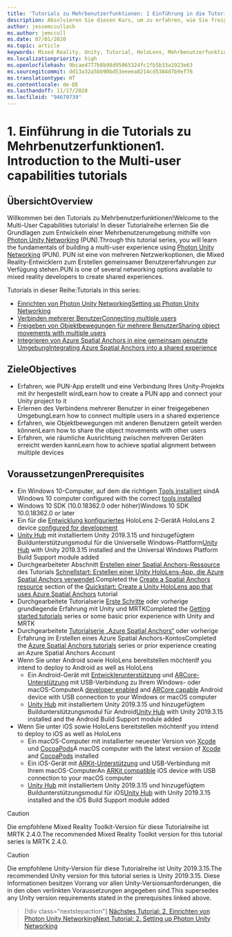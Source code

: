 ```yaml
---
title: 'Tutorials zu Mehrbenutzerfunktionen: 1 Einführung in die Tutorials zu Mehrbenutzerfunktionen'
description: Absolvieren Sie diesen Kurs, um zu erfahren, wie Sie freigegebene Mehrbenutzerumgebungen in einer HoloLens 2-Anwendung implementieren.
author: jessemcculloch
ms.author: jemccull
ms.date: 07/01/2020
ms.topic: article
keywords: Mixed Reality, Unity, Tutorial, HoloLens, Mehrbenutzerfunktionen, Photon, MRTK, Mixed Reality Toolkit, UWP, Azure Spatial Anchors
ms.localizationpriority: high
ms.openlocfilehash: 9bcaed777b8b98d95065324fc1fb5b33a1923e63
ms.sourcegitcommit: dd13a32a5bb90bd53eeeea8214cd5384d7b9ef76
ms.translationtype: HT
ms.contentlocale: de-DE
ms.lasthandoff: 11/17/2020
ms.locfileid: "94679739"
---
```

# <a name="1-introduction-to-the-multi-user-capabilities-tutorials"></a><span data-ttu-id="bc1c0-105">1. Einführung in die Tutorials zu Mehrbenutzerfunktionen</span><span class="sxs-lookup"><span data-stu-id="bc1c0-105">1. Introduction to the Multi-user capabilities tutorials</span></span>

## <a name="overview"></a><span data-ttu-id="bc1c0-106">Übersicht</span><span class="sxs-lookup"><span data-stu-id="bc1c0-106">Overview</span></span>

<span data-ttu-id="bc1c0-107">Willkommen bei den Tutorials zu Mehrbenutzerfunktionen!</span><span class="sxs-lookup"><span data-stu-id="bc1c0-107">Welcome to the Multi-User Capabilities tutorials!</span></span> <span data-ttu-id="bc1c0-108">In dieser Tutorialreihe erlernen Sie die Grundlagen zum Entwickeln einer Mehrbenutzerumgebung mithilfe von <a href="https://www.photonengine.com/PUN" target="_blank">Photon Unity Networking</a> (PUN).</span><span class="sxs-lookup"><span data-stu-id="bc1c0-108">Through this tutorial series, you will learn the fundamentals of building a multi-user experience using <a href="https://www.photonengine.com/PUN" target="_blank">Photon Unity Networking</a> (PUN).</span></span> <span data-ttu-id="bc1c0-109">PUN ist eine von mehreren Netzwerkoptionen, die Mixed Reality-Entwicklern zum Erstellen gemeinsamer Benutzererfahrungen zur Verfügung stehen.</span><span class="sxs-lookup"><span data-stu-id="bc1c0-109">PUN is one of several networking options available to mixed reality developers to create shared experiences.</span></span>

<span data-ttu-id="bc1c0-110">Tutorials in dieser Reihe:</span><span class="sxs-lookup"><span data-stu-id="bc1c0-110">Tutorials in this series:</span></span>

* [<span data-ttu-id="bc1c0-111">Einrichten von Photon Unity Networking</span><span class="sxs-lookup"><span data-stu-id="bc1c0-111">Setting up Photon Unity Networking</span></span>](mr-learning-sharing-02.md)
* [<span data-ttu-id="bc1c0-112">Verbinden mehrerer Benutzer</span><span class="sxs-lookup"><span data-stu-id="bc1c0-112">Connecting multiple users</span></span>](mr-learning-sharing-03.md)
* [<span data-ttu-id="bc1c0-113">Freigeben von Objektbewegungen für mehrere Benutzer</span><span class="sxs-lookup"><span data-stu-id="bc1c0-113">Sharing object movements with multiple users</span></span>](mr-learning-sharing-04.md)
* [<span data-ttu-id="bc1c0-114">Integrieren von Azure Spatial Anchors in eine gemeinsam genutzte Umgebung</span><span class="sxs-lookup"><span data-stu-id="bc1c0-114">Integrating Azure Spatial Anchors into a shared experience</span></span>](mr-learning-sharing-05.md)

## <a name="objectives"></a><span data-ttu-id="bc1c0-115">Ziele</span><span class="sxs-lookup"><span data-stu-id="bc1c0-115">Objectives</span></span>

* <span data-ttu-id="bc1c0-116">Erfahren, wie PUN-App erstellt und eine Verbindung Ihres Unity-Projekts mit ihr hergestellt wird</span><span class="sxs-lookup"><span data-stu-id="bc1c0-116">Learn how to create a PUN app and connect your Unity project to it</span></span>
* <span data-ttu-id="bc1c0-117">Erlernen des Verbindens mehrerer Benutzer in einer freigegebenen Umgebung</span><span class="sxs-lookup"><span data-stu-id="bc1c0-117">Learn how to connect multiple users in a shared experience</span></span>
* <span data-ttu-id="bc1c0-118">Erfahren, wie Objektbewegungen mit anderen Benutzern geteilt werden können</span><span class="sxs-lookup"><span data-stu-id="bc1c0-118">Learn how to share the object movements with other users</span></span>
* <span data-ttu-id="bc1c0-119">Erfahren, wie räumliche Ausrichtung zwischen mehreren Geräten erreicht werden kann</span><span class="sxs-lookup"><span data-stu-id="bc1c0-119">Learn how to achieve spatial alignment between multiple devices</span></span>

## <a name="prerequisites"></a><span data-ttu-id="bc1c0-120">Voraussetzungen</span><span class="sxs-lookup"><span data-stu-id="bc1c0-120">Prerequisites</span></span>

* <span data-ttu-id="bc1c0-121">Ein Windows 10-Computer, auf dem die richtigen [Tools installiert](../../install-the-tools.md) sind</span><span class="sxs-lookup"><span data-stu-id="bc1c0-121">A Windows 10 computer configured with the correct [tools installed](../../install-the-tools.md)</span></span>
* <span data-ttu-id="bc1c0-122">Windows 10 SDK (10.0.18362.0 oder höher)</span><span class="sxs-lookup"><span data-stu-id="bc1c0-122">Windows 10 SDK 10.0.18362.0 or later</span></span>
* <span data-ttu-id="bc1c0-123">Ein für die [Entwicklung konfiguriertes](../../platform-capabilities-and-apis/using-visual-studio.md#enabling-developer-mode) HoloLens 2-Gerät</span><span class="sxs-lookup"><span data-stu-id="bc1c0-123">A HoloLens 2 device [configured for development](../../platform-capabilities-and-apis/using-visual-studio.md#enabling-developer-mode)</span></span>
* <span data-ttu-id="bc1c0-124"><a href="https://docs.unity3d.com/Manual/GettingStartedInstallingHub.html" target="_blank">Unity Hub</a> mit installiertem Unity 2019.3.15 und hinzugefügtem Buildunterstützungsmodul für die Universelle Windows-Plattform</span><span class="sxs-lookup"><span data-stu-id="bc1c0-124"><a href="https://docs.unity3d.com/Manual/GettingStartedInstallingHub.html" target="_blank">Unity Hub</a> with Unity 2019.3.15 installed and the Universal Windows Platform Build Support module added</span></span>
* <span data-ttu-id="bc1c0-125">Durchgearbeiteter Abschnitt [Erstellen einer Spatial Anchors-Ressource](https://docs.microsoft.com/azure/spatial-anchors/quickstarts/get-started-unity-hololens#create-a-spatial-anchors-resource) des Tutorials [Schnellstart: Erstellen einer Unity HoloLens-App, die Azure Spatial Anchors verwendet](https://docs.microsoft.com/azure/spatial-anchors/quickstarts/get-started-unity-hololens).</span><span class="sxs-lookup"><span data-stu-id="bc1c0-125">Completed the [Create a Spatial Anchors resource](https://docs.microsoft.com/azure/spatial-anchors/quickstarts/get-started-unity-hololens#create-a-spatial-anchors-resource) section of the [Quickstart: Create a Unity HoloLens app that uses Azure Spatial Anchors](https://docs.microsoft.com/azure/spatial-anchors/quickstarts/get-started-unity-hololens) tutorial</span></span>
* <span data-ttu-id="bc1c0-126">Durchgearbeitete Tutorialserie [Erste Schritte](mr-learning-base-01.md) oder vorherige grundlegende Erfahrung mit Unity und MRTK</span><span class="sxs-lookup"><span data-stu-id="bc1c0-126">Completed the [Getting started tutorials](mr-learning-base-01.md) series or some basic prior experience with Unity and MRTK</span></span>
* <span data-ttu-id="bc1c0-127">Durchgearbeitete [Tutorialserie „Azure Spatial Anchors“](mr-learning-asa-01.md) oder vorherige Erfahrung im Erstellen eines Azure Spatial Anchors-Kontos</span><span class="sxs-lookup"><span data-stu-id="bc1c0-127">Completed the [Azure Spatial Anchors tutorials](mr-learning-asa-01.md) series or prior experience creating an Azure Spatial Anchors Account</span></span>
* <span data-ttu-id="bc1c0-128">Wenn Sie unter Android sowie HoloLens bereitstellen möchten</span><span class="sxs-lookup"><span data-stu-id="bc1c0-128">If you intend to deploy to Android as well as HoloLens</span></span>
  * <span data-ttu-id="bc1c0-129">Ein Android-Gerät mit <a href="https://developer.android.com/studio/debug/dev-options" target="_blank">Entwicklerunterstützung</a> und <a href="https://developers.google.com/ar/discover/supported-devices" target="_blank">ARCore-Unterstützung</a> mit USB-Verbindung zu Ihrem Windows- oder macOS-Computer</span><span class="sxs-lookup"><span data-stu-id="bc1c0-129">A <a href="https://developer.android.com/studio/debug/dev-options" target="_blank">developer enabled</a> and <a href="https://developers.google.com/ar/discover/supported-devices" target="_blank">ARCore capable</a> Android device with USB connection to your Windows or macOS computer</span></span>
  * <span data-ttu-id="bc1c0-130"><a href="https://docs.unity3d.com/Manual/GettingStartedInstallingHub.html" target="_blank">Unity Hub</a> mit installiertem Unity 2019.3.15 und hinzugefügtem Buildunterstützungsmodul für Android</span><span class="sxs-lookup"><span data-stu-id="bc1c0-130"><a href="https://docs.unity3d.com/Manual/GettingStartedInstallingHub.html" target="_blank">Unity Hub</a> with Unity 2019.3.15 installed and the Android Build Support module added</span></span>
* <span data-ttu-id="bc1c0-131">Wenn Sie unter iOS sowie HoloLens bereitstellen möchten</span><span class="sxs-lookup"><span data-stu-id="bc1c0-131">If you intend to deploy to iOS as well as HoloLens</span></span>
  * <span data-ttu-id="bc1c0-132">Ein macOS-Computer mit installierter neuester Version von <a href="https://geo.itunes.apple.com/us/app/xcode/id497799835?mt=12" target="_blank">Xcode</a> und <a href="https://cocoapods.org" target="_blank">CocoaPods</a></span><span class="sxs-lookup"><span data-stu-id="bc1c0-132">A macOS computer with the latest version of <a href="https://geo.itunes.apple.com/us/app/xcode/id497799835?mt=12" target="_blank">Xcode</a> and <a href="https://cocoapods.org" target="_blank">CocoaPods</a> installed</span></span>
  * <span data-ttu-id="bc1c0-133">Ein iOS-Gerät mit <a href="https://developer.apple.com/documentation/arkit/verifying_device_support_and_user_permission" target="_blank">ARKit-Unterstützung</a> und USB-Verbindung mit Ihrem macOS-Computer</span><span class="sxs-lookup"><span data-stu-id="bc1c0-133">An <a href="https://developer.apple.com/documentation/arkit/verifying_device_support_and_user_permission" target="_blank">ARKit compatible</a> iOS device with USB connection to your macOS computer</span></span>
  * <span data-ttu-id="bc1c0-134"><a href="https://docs.unity3d.com/Manual/GettingStartedInstallingHub.html" target="_blank">Unity Hub</a> mit installiertem Unity 2019.3.15 und hinzugefügtem Buildunterstützungsmodul für iOS</span><span class="sxs-lookup"><span data-stu-id="bc1c0-134"><a href="https://docs.unity3d.com/Manual/GettingStartedInstallingHub.html" target="_blank">Unity Hub</a> with Unity 2019.3.15 installed and the iOS Build Support module added</span></span>

> [!CAUTION]
> <span data-ttu-id="bc1c0-135">Die empfohlene Mixed Reality Toolkit-Version für diese Tutorialreihe ist MRTK 2.4.0.</span><span class="sxs-lookup"><span data-stu-id="bc1c0-135">The recommended Mixed Reality Toolkit version for this tutorial series is MRTK 2.4.0.</span></span>

> [!CAUTION]
> <span data-ttu-id="bc1c0-136">Die empfohlene Unity-Version für diese Tutorialreihe ist Unity 2019.3.15.</span><span class="sxs-lookup"><span data-stu-id="bc1c0-136">The recommended Unity version for this tutorial series is Unity 2019.3.15.</span></span> <span data-ttu-id="bc1c0-137">Diese Informationen besitzen Vorrang vor allen Unity-Versionsanforderungen, die in den oben verlinkten Voraussetzungen angegeben sind.</span><span class="sxs-lookup"><span data-stu-id="bc1c0-137">This supersedes any Unity version requirements stated in the prerequisites linked above.</span></span>

> [!div class="nextstepaction"]
> [<span data-ttu-id="bc1c0-138">Nächstes Tutorial: 2. Einrichten von Photon Unity Networking</span><span class="sxs-lookup"><span data-stu-id="bc1c0-138">Next Tutorial: 2. Setting up Photon Unity Networking</span></span>](mr-learning-sharing-02.md)

